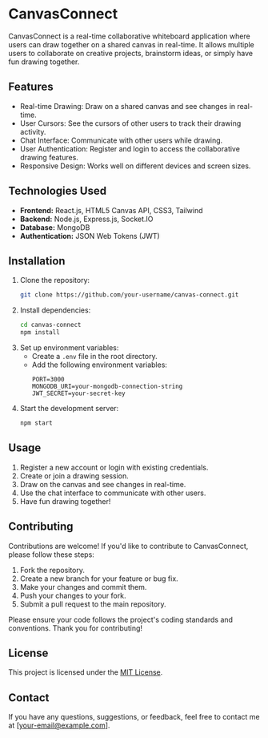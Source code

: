 # CanvasConnect

CanvasConnect is a real-time collaborative whiteboard application where users can draw together on a shared canvas in real-time. It allows multiple users to collaborate on creative projects, brainstorm ideas, or simply have fun drawing together.

## Features

- Real-time Drawing: Draw on a shared canvas and see changes in real-time.
- User Cursors: See the cursors of other users to track their drawing activity.
- Chat Interface: Communicate with other users while drawing.
- User Authentication: Register and login to access the collaborative drawing features.
- Responsive Design: Works well on different devices and screen sizes.

## Technologies Used

- **Frontend:** React.js, HTML5 Canvas API, CSS3, Tailwind 
- **Backend:** Node.js, Express.js, Socket.IO
- **Database:** MongoDB
- **Authentication:** JSON Web Tokens (JWT)

## Installation

1. Clone the repository:
   ```bash
   git clone https://github.com/your-username/canvas-connect.git
   ```
2. Install dependencies:
   ```bash
   cd canvas-connect
   npm install
   ```
3. Set up environment variables:
   - Create a `.env` file in the root directory.
   - Add the following environment variables:
     ```
     PORT=3000
     MONGODB_URI=your-mongodb-connection-string
     JWT_SECRET=your-secret-key
     ```
4. Start the development server:
   ```bash
   npm start
   ```

## Usage

1. Register a new account or login with existing credentials.
2. Create or join a drawing session.
3. Draw on the canvas and see changes in real-time.
4. Use the chat interface to communicate with other users.
5. Have fun drawing together!

## Contributing

Contributions are welcome! If you'd like to contribute to CanvasConnect, please follow these steps:

1. Fork the repository.
2. Create a new branch for your feature or bug fix.
3. Make your changes and commit them.
4. Push your changes to your fork.
5. Submit a pull request to the main repository.

Please ensure your code follows the project's coding standards and conventions. Thank you for contributing!

## License

This project is licensed under the [MIT License](LICENSE).

## Contact

If you have any questions, suggestions, or feedback, feel free to contact me at [your-email@example.com].
